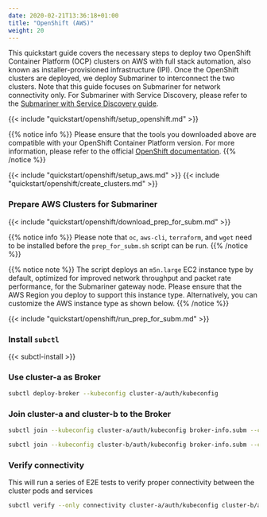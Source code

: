 ```yaml
---
date: 2020-02-21T13:36:18+01:00
title: "OpenShift (AWS)"
weight: 20
---
```


This quickstart guide covers the necessary steps to deploy two OpenShift Container Platform (OCP) clusters on AWS with
full stack automation, also known as installer-provisioned infrastructure (IPI). Once the OpenShift clusters are deployed, we deploy
Submariner to interconnect the two clusters. Note that this guide focuses on Submariner for network connectivity only. For Submariner with
Service Discovery, please refer to the [Submariner with Service Discovery guide](./service_discovery/).

{{< include "quickstart/openshift/setup_openshift.md" >}}

{{% notice info %}}
Please ensure that the tools you downloaded above are compatible with your OpenShift Container Platform version. For more information,
please refer to the official [OpenShift documentation](https://docs.openshift.com/container-platform/).
{{% /notice %}}

{{< include "quickstart/openshift/setup_aws.md" >}}
{{< include "quickstart/openshift/create_clusters.md" >}}

### Prepare AWS Clusters for Submariner

{{< include "quickstart/openshift/download_prep_for_subm.md" >}}

{{% notice info %}}
Please note that  `oc`, `aws-cli`, `terraform`, and `wget` need to be installed before the `prep_for_subm.sh` script can be run.
{{% /notice %}}

{{% notice note %}}
The script deploys an `m5n.large` EC2 instance type by default, optimized for improved network throughput and packet rate performance,
for the Submariner gateway node. Please ensure that the AWS Region you deploy to support this instance type. Alternatively, you can
customize the AWS instance type as shown below.
{{% /notice %}}

{{< include "quickstart/openshift/run_prep_for_subm.md" >}}

### Install `subctl`

{{< subctl-install >}}

### Use cluster-a as Broker

```bash
subctl deploy-broker --kubeconfig cluster-a/auth/kubeconfig
```

### Join cluster-a and cluster-b to the Broker

```bash
subctl join --kubeconfig cluster-a/auth/kubeconfig broker-info.subm --clusterid cluster-a
```

```bash
subctl join --kubeconfig cluster-b/auth/kubeconfig broker-info.subm --clusterid cluster-b
```

### Verify connectivity

This will run a series of E2E tests to verify proper connectivity between the cluster pods and services

```bash
subctl verify --only connectivity cluster-a/auth/kubeconfig cluster-b/auth/kubeconfig --verbose
```
